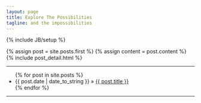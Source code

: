 ```yaml
---
layout: page
title: Explore The Possibilities
tagline: and the impossibilities
---
```

{% include JB/setup %}

<div class="blog-index">
  {% assign post = site.posts.first %}
  {% assign content = post.content %}
  {% include post_detail.html %}
</div>

---

<ul class="posts">
  {% for post in site.posts %}
    <li><span>{{ post.date | date_to_string }}</span> &raquo; <a href="{{ BASE_PATH }}{{ post.url }}">{{ post.title }}</a></li>
  {% endfor %}
</ul>

---

